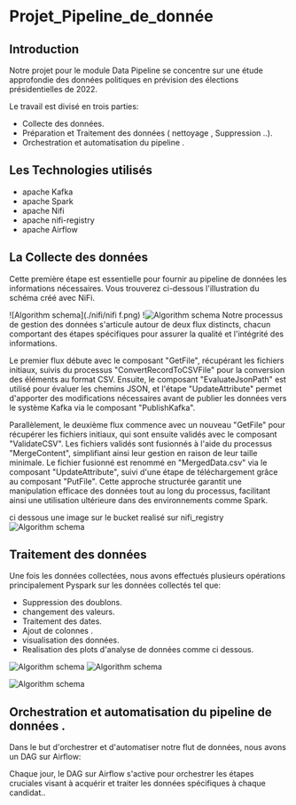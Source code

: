 
# Projet_Pipeline_de_donnée

## Introduction
Notre projet pour le module Data Pipeline se concentre sur une étude approfondie des données politiques en prévision des élections présidentielles de 2022. 


Le travail est divisé en trois parties:

* Collecte des données.
* Préparation et Traitement des données ( nettoyage , Suppression ..).
* Orchestration et automatisation du pipeline .

## Les Technologies utilisés
* apache Kafka
* apache Spark
* apache Nifi
* apache nifi-registry
* apache Airflow


## La Collecte des données


Cette première étape est essentielle pour fournir au pipeline de données les informations nécessaires. Vous trouverez ci-dessous l'illustration du schéma créé avec NiFi.

![Algorithm schema](./nifi/nifi f.png)
!![Algorithm schema](./nifi/nifi2.png)
Notre processus de gestion des données s'articule autour de deux flux distincts, chacun comportant des étapes spécifiques pour assurer la qualité et l'intégrité des informations.

Le premier flux débute avec le composant "GetFile", récupérant les fichiers initiaux, suivis du processus "ConvertRecordToCSVFile" pour la conversion des éléments au format CSV. Ensuite, le composant "EvaluateJsonPath" est utilisé pour évaluer les chemins JSON, et l'étape "UpdateAttribute" permet d'apporter des modifications nécessaires avant de publier les données vers le système Kafka via le composant "PublishKafka".

Parallèlement, le deuxième flux commence avec un nouveau "GetFile" pour récupérer les fichiers initiaux, qui sont ensuite validés avec le composant "ValidateCSV". Les fichiers validés sont fusionnés à l'aide du processus "MergeContent", simplifiant ainsi leur gestion en raison de leur taille minimale. Le fichier fusionné est renommé en "MergedData.csv" via le composant "UpdateAttribute", suivi d'une étape de téléchargement grâce au composant "PutFile". Cette approche structurée garantit une manipulation efficace des données tout au long du processus, facilitant ainsi une utilisation ultérieure dans des environnements comme Spark.

ci dessous une image sur le bucket realisé sur nifi_registry
![Algorithm schema](./nifi/nifi_registry.png)




## Traitement des données

Une fois les données collectées, nous avons effectués plusieurs opérations principalement Pyspark sur les données collectés tel que:

* Suppression des doublons.
* changement des valeurs.
* Traitement des dates.
* Ajout de colonnes .
* visualisation des données.
* Realisation des plots d'analyse de données comme ci dessous.

![Algorithm schema](./scripts/Nb_vote_par_dprt.png)
![Algorithm schema](./scripts/nbr_moy_vote_par_condidat.png)

![Algorithm schema](./scripts/vote_per_Candidat_per_genre.png)


## Orchestration et automatisation du pipeline de données .

Dans le but d'orchestrer et d'automatiser notre flut de données, nous avons un DAG sur Airflow:

Chaque jour, le DAG sur Airflow s'active pour orchestrer les étapes cruciales visant à acquérir et traiter les données spécifiques à chaque candidat..





